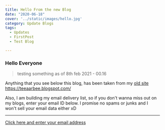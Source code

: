 ```yaml
---
title: Hello From the new Blog
date: "2020-06-18"
cover: '../static/images/hello.jpg'
category: Update Blogs
tags:
  - Updates
  - FirstPost
  - Test Blog

---
```


### Hello Everyone

> testing something as of 8th feb 2021 - 00.16

Anything that you see below this blog, has been taken from my [old site](https://teeaarbee.blogspot.com/)
https://teeaarbee.blogspot.com/

Also, I am building my email delivery list, so if you don't wanna miss out on my blogs, enter your email ID below. I promise no spams or junks and I won't sell your email data either xD

--------------

[Click here and enter your email address](https://www.teeaarbee.com/#blog)

 
 